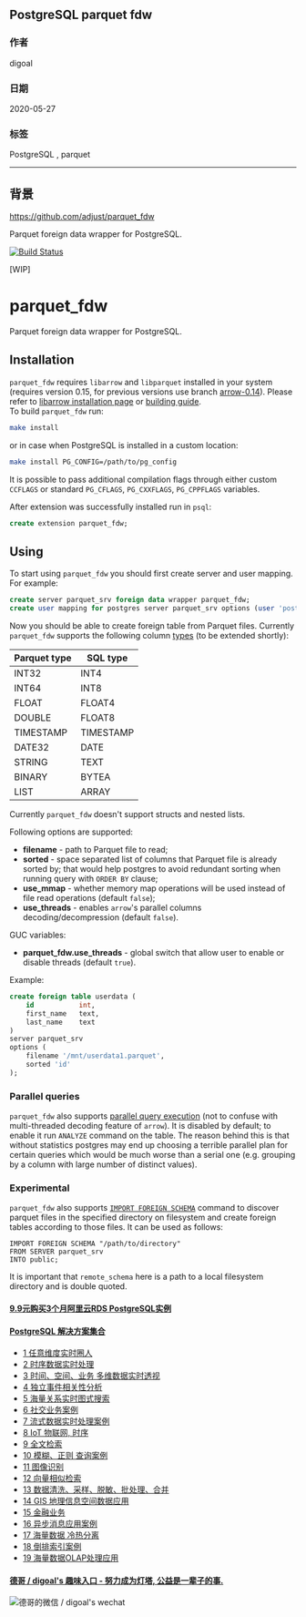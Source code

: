 ## PostgreSQL parquet fdw     
        
### 作者        
digoal        
        
### 日期        
2020-05-27        
        
### 标签        
PostgreSQL , parquet   
        
----        
        
## 背景        
https://github.com/adjust/parquet_fdw  
  
Parquet foreign data wrapper for PostgreSQL.  
  
[![Build Status](https://travis-ci.org/adjust/parquet_fdw.svg?branch=master)](https://travis-ci.org/adjust/parquet_fdw)  
  
[WIP]  
  
# parquet_fdw  
  
Parquet foreign data wrapper for PostgreSQL.  
  
## Installation  
  
`parquet_fdw` requires `libarrow` and `libparquet` installed in your system (requires version 0.15, for previous versions use branch [arrow-0.14](https://github.com/adjust/parquet_fdw/tree/arrow-0.14)). Please refer to [libarrow installation page](https://arrow.apache.org/install/) or [building guide](https://github.com/apache/arrow/blob/master/cpp/README.md).  
To build `parquet_fdw` run:  
```sh  
make install  
```  
or in case when PostgreSQL is installed in a custom location:  
```sh  
make install PG_CONFIG=/path/to/pg_config  
```  
It is possible to pass additional compilation flags through either custom  
`CCFLAGS` or standard `PG_CFLAGS`, `PG_CXXFLAGS`, `PG_CPPFLAGS` variables.  
  
After extension was successfully installed run in `psql`:  
```sql  
create extension parquet_fdw;  
```  
  
## Using  
To start using `parquet_fdw` you should first create server and user mapping. For example:  
```sql  
create server parquet_srv foreign data wrapper parquet_fdw;  
create user mapping for postgres server parquet_srv options (user 'postgres');  
```  
Now you should be able to create foreign table from Parquet files. Currently `parquet_fdw` supports the following column [types](https://github.com/apache/arrow/blob/master/cpp/src/arrow/type.h) (to be extended shortly):  
  
| Parquet type |  SQL type |  
|--------------|-----------|  
|        INT32 |      INT4 |  
|        INT64 |      INT8 |  
|        FLOAT |    FLOAT4 |  
|       DOUBLE |    FLOAT8 |  
|    TIMESTAMP | TIMESTAMP |  
|       DATE32 |      DATE |  
|       STRING |      TEXT |  
|       BINARY |     BYTEA |  
|         LIST |     ARRAY |  
  
Currently `parquet_fdw` doesn't support structs and nested lists.  
  
Following options are supported:  
* **filename** - path to Parquet file to read;  
* **sorted** - space separated list of columns that Parquet file is already sorted by; that would help postgres to avoid redundant sorting when running query with `ORDER BY` clause;  
* **use_mmap** - whether memory map operations will be used instead of file read operations (default `false`);  
* **use_threads** - enables `arrow`'s parallel columns decoding/decompression (default `false`).  
  
GUC variables:  
* **parquet_fdw.use_threads** - global switch that allow user to enable or disable threads (default `true`).  
  
Example:  
```sql  
create foreign table userdata (  
    id           int,  
    first_name   text,  
    last_name    text  
)  
server parquet_srv  
options (  
    filename '/mnt/userdata1.parquet',  
    sorted 'id'  
);  
```  
  
### Parallel queries  
`parquet_fdw` also supports [parallel query execution](https://www.postgresql.org/docs/current/parallel-query.html) (not to confuse with multi-threaded decoding feature of `arrow`). It is disabled by default; to enable it run `ANALYZE` command on the table. The reason behind this is that without statistics postgres may end up choosing a terrible parallel plan for certain queries which would be much worse than a serial one (e.g. grouping by a column with large number of distinct values).  
  
### Experimental  
  
`parquet_fdw` also supports [`IMPORT FOREIGN SCHEMA`](https://www.postgresql.org/docs/current/sql-importforeignschema.html) command to discover parquet files in the specified directory on filesystem and create foreign tables according to those files. It can be used as follows:  
  
```  
IMPORT FOREIGN SCHEMA "/path/to/directory"  
FROM SERVER parquet_srv  
INTO public;  
```  
  
It is important that `remote_schema` here is a path to a local filesystem directory and is double quoted.  
    
  
  
  
  
  
  
  
  
  
  
  
  
  
  
  
  
  
  
  
  
  
  
  
  
  
  
  
  
  
  
  
  
  
  
  
#### [9.9元购买3个月阿里云RDS PostgreSQL实例](https://www.aliyun.com/database/postgresqlactivity "57258f76c37864c6e6d23383d05714ea")
  
  
#### [PostgreSQL 解决方案集合](https://yq.aliyun.com/topic/118 "40cff096e9ed7122c512b35d8561d9c8")
- [1 任意维度实时圈人](https://yq.aliyun.com/topic/118 "40cff096e9ed7122c512b35d8561d9c8")
- [2 时序数据实时处理](https://yq.aliyun.com/topic/118 "40cff096e9ed7122c512b35d8561d9c8")
- [3 时间、空间、业务 多维数据实时透视](https://yq.aliyun.com/topic/118 "40cff096e9ed7122c512b35d8561d9c8")
- [4 独立事件相关性分析](https://yq.aliyun.com/topic/118 "40cff096e9ed7122c512b35d8561d9c8")
- [5 海量关系实时图式搜索](https://yq.aliyun.com/topic/118 "40cff096e9ed7122c512b35d8561d9c8")
- [6 社交业务案例](https://yq.aliyun.com/topic/118 "40cff096e9ed7122c512b35d8561d9c8")
- [7 流式数据实时处理案例](https://yq.aliyun.com/topic/118 "40cff096e9ed7122c512b35d8561d9c8")
- [8 IoT 物联网, 时序](https://yq.aliyun.com/topic/118 "40cff096e9ed7122c512b35d8561d9c8")
- [9 全文检索](https://yq.aliyun.com/topic/118 "40cff096e9ed7122c512b35d8561d9c8")
- [10 模糊、正则 查询案例](https://yq.aliyun.com/topic/118 "40cff096e9ed7122c512b35d8561d9c8")
- [11 图像识别](https://yq.aliyun.com/topic/118 "40cff096e9ed7122c512b35d8561d9c8")
- [12 向量相似检索](https://yq.aliyun.com/topic/118 "40cff096e9ed7122c512b35d8561d9c8")
- [13 数据清洗、采样、脱敏、批处理、合并](https://yq.aliyun.com/topic/118 "40cff096e9ed7122c512b35d8561d9c8")
- [14 GIS 地理信息空间数据应用](https://yq.aliyun.com/topic/118 "40cff096e9ed7122c512b35d8561d9c8")
- [15 金融业务](https://yq.aliyun.com/topic/118 "40cff096e9ed7122c512b35d8561d9c8")
- [16 异步消息应用案例](https://yq.aliyun.com/topic/118 "40cff096e9ed7122c512b35d8561d9c8")
- [17 海量数据 冷热分离](https://yq.aliyun.com/topic/118 "40cff096e9ed7122c512b35d8561d9c8")
- [18 倒排索引案例](https://yq.aliyun.com/topic/118 "40cff096e9ed7122c512b35d8561d9c8")
- [19 海量数据OLAP处理应用](https://yq.aliyun.com/topic/118 "40cff096e9ed7122c512b35d8561d9c8")
  
  
#### [德哥 / digoal's 趣味入口 - 努力成为灯塔, 公益是一辈子的事.](https://github.com/digoal/blog/blob/master/README.md "22709685feb7cab07d30f30387f0a9ae")
  
  
![德哥的微信 / digoal's wechat](../pic/digoal_weixin.jpg "f7ad92eeba24523fd47a6e1a0e691b59")
  
